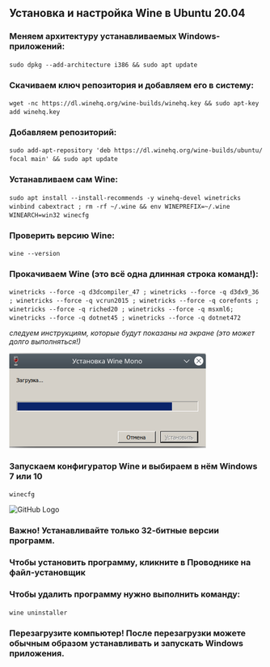 ## Установка и настройка Wine в Ubuntu 20.04

### Меняем архитектуру устанавливаемых Windows-приложений:

`sudo dpkg --add-architecture i386 && sudo apt update`

### Скачиваем ключ репозитория и добавляем его в систему:

`wget -nc https://dl.winehq.org/wine-builds/winehq.key && sudo apt-key add winehq.key`

### Добавляем репозиторий:

`sudo add-apt-repository 'deb https://dl.winehq.org/wine-builds/ubuntu/ focal main' && sudo apt update`

### Устанавливаем сам Wine:

`sudo apt install --install-recommends -y winehq-devel winetricks winbind cabextract ; rm -rf ~/.wine && env WINEPREFIX=~/.wine WINEARCH=win32 winecfg`

### Проверить версию Wine:

`wine --version`

### Прокачиваем Wine (это всё одна длинная строка команд!):

`winetricks --force -q d3dcompiler_47 ; winetricks --force -q d3dx9_36 ; winetricks --force -q vcrun2015 ; winetricks --force -q corefonts ; winetricks --force -q riched20 ; winetricks --force -q msxml6; winetricks --force -q dotnet45 ; winetricks --force -q dotnet472`

*следуем инструкциям, которые будут показаны на экране (это может долго выполняться!)*

![GitHub Logo](images/wine_mono.png)

### Запускаем конфигуратор Wine и выбираем в нём Windows 7 или 10

`winecfg`

![GitHub Logo](images/winecfg.png)

### Важно! Устанавливайте только 32-битные версии программ.

### Чтобы установить программу, кликните в Проводнике на файл-установщик 

### Чтобы удалить программу нужно выполнить команду:

`wine uninstaller`

### Перезагрузите компьютер! После перезагрузки можете обычным образом устанавливать и запускать Windows приложения.










